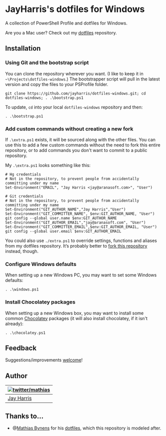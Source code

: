 ﻿# JayHarris's dotfiles for Windows

A collection of PowerShell Profile and dotfiles for Windows.

Are you a Mac user? Check out my [dotfiles](https://github.com/jayharris/dotfiles) repository.

## Installation

### Using Git and the bootstrap script

You can clone the repository wherever you want. (I like to keep it in `~\Projects\dotfiles-windows`.) The bootstrapper script will pull in the latest version and copy the files to your PSProfile folder.

```posh
git clone https://github.com/jayharris/dotfiles-windows.git; cd dotfiles-windows; . .\bootstrap.ps1
```

To update, `cd` into your local `dotfiles-windows` repository and then:

```posh
. .\bootstrap.ps1
```

### Add custom commands without creating a new fork

If `.\extra.ps1` exists, it will be sourced along with the other files. You can use this to add a few custom commands without the need to fork this entire repository, or to add commands you don't want to commit to a public repository.

My `.\extra.ps1` looks something like this:

```posh
# Hg credentials
# Not in the repository, to prevent people from accidentally committing under my name
Set-Environment("EMAIL", "Jay Harris <jay@aranasoft.com>", "User")

# Git credentials
# Not in the repository, to prevent people from accidentally committing under my name
Set-Environment("GIT_AUTHOR_NAME","Jay Harris","User")
Set-Environment("GIT_COMMITTER_NAME", $env:GIT_AUTHOR_NAME, "User")
git config --global user.name $env:GIT_AUTHOR_NAME
Set-Environment("GIT_AUTHOR_EMAIL","jay@aranasoft.com", "User")
Set-Environment("GIT_COMMITTER_EMAIL",$env:GIT_AUTHOR_EMAIL, "User")
git config --global user.email $env:GIT_AUTHOR_EMAIL
```

You could also use `./extra.ps1` to override settings, functions and aliases from my dotfiles repository. It’s probably better to [fork this repository](https://github.com/jayharris/dotfiles-windows/fork) instead, though.

### Configure Windows defaults

When setting up a new Windows PC, you may want to set some Windows defaults:

```post
. .\windows.ps1
```

### Install Chocolatey packages

When setting up a new Windows box, you may want to install some common [Chocolatey](http://http://chocolatey.org/) packages (it will also install chocolatey, if it isn't already):

```posh
. .\chocolatey.ps1
```

## Feedback

Suggestions/improvements
[welcome](https://github.com/jayharris/dotfiles/issues)!

## Author

| [![twitter/mathias](http://gravatar.com/avatar/1318668b99b2d5a3900f3f7758763a69?s=70)](http://twitter.com/jayharris "Follow @jayharris on Twitter") |
|---|
| [Jay Harris](http://twitter.com/jayharris/) |

## Thanks to…

* @[Mathias Bynens](http://mathiasbynens.be/) for his [dotfiles](http://mths.be/dotfiles), which this repository is modeled after.